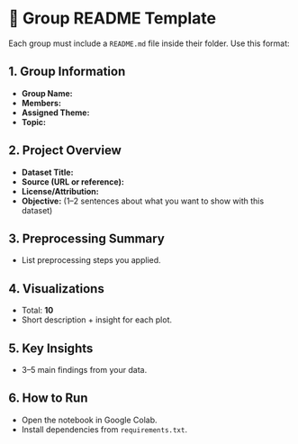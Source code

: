 # 📑 Group README Template

Each group must include a `README.md` file inside their folder. Use this format:

## 1. Group Information
- **Group Name:**  
- **Members:**  
- **Assigned Theme:**
- **Topic:**

## 2. Project Overview
- **Dataset Title:**  
- **Source (URL or reference):**  
- **License/Attribution:**  
- **Objective:** (1–2 sentences about what you want to show with this dataset)  

## 3. Preprocessing Summary
- List preprocessing steps you applied.  

## 4. Visualizations
- Total: **10**  
- Short description + insight for each plot.  

## 5. Key Insights
- 3–5 main findings from your data.  

## 6. How to Run
- Open the notebook in Google Colab.  
- Install dependencies from `requirements.txt`.  
